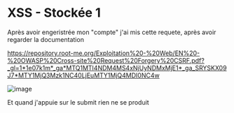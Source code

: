 # XSS - Stockée 1
Après avoir engeristrée mon "compte" j'ai mis cette requete, après avoir regarder la documentation 

https://repository.root-me.org/Exploitation%20-%20Web/EN%20-%20OWASP%20Cross-site%20Request%20Forgery%20CSRF.pdf?_gl=1*1e07k1m*_ga*MTQ1MTI4NDM4MS4xNjUyNDMxMjE1*_ga_SRYSKX09J7*MTY1MjQ3Mzk1NC40LjEuMTY1MjQ4MDI0NC4w


![image](https://user-images.githubusercontent.com/91453779/168396108-6be9bd43-4454-4553-b6b2-67bdf883836d.png)

Et quand j'appuie sur le submit rien ne se produit


